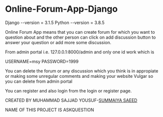 # Online-Forum-App-Django
Django --version = 3.1.5
Python --version = 3.8.5




Online Forum App means that you can create forum for which you want to question about and the other person can click on add discussion button to answer your question or add more some discussion.


From admin portal i.e. 127.0.0.1:8000/admin and only one id work which is 


USERNAME=msy
PASSWORD=1999



You can delete the forum or any discussion which you think is in appropiate or making some unregular comments and making your website Vulgar so you can delete from admin portal



You can register and also login from the login or register page.



CREATED BY MUHAMMAD SAJJAD YOUSUF-<a href="https://github.com/Summaiya-Saeed">SUMMAIYA SAEED</a>



NAME OF THIS PROJECT IS ASKQUESTION

